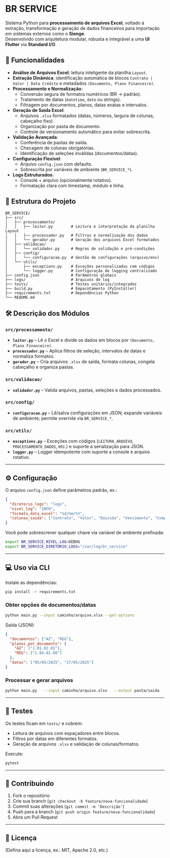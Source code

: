 # BR SERVICE

Sistema Python para **processamento de arquivos Excel**, voltado à extração, transformação e geração de dados financeiros para importação em sistemas externos como o **Sienge**.  
Desenvolvido com arquitetura modular, robusta e integrável a uma **UI Flutter** via **Standard I/O**.

## 🚀 Funcionalidades

- **Análise de Arquivos Excel**: leitura inteligente da planilha `Layout`.
- **Extração Dinâmica**: identificação automática de blocos `Contrato | Valor | Data Crédito` e metadados `(Documento, Plano Financeiro)`.
- **Processamento e Normalização**:
  - Conversão segura de formatos numéricos (BR → padrão).
  - Tratamento de datas (`datetime`, `date` ou strings).
  - Filtragem por documentos, planos, datas exatas e intervalos.
- **Geração de Saída Excel**:
  - Arquivos `.xlsx` formatados (datas, números, largura de colunas, cabeçalho fixo).
  - Organização por pasta de documento.
  - Controle de versionamento automático para evitar sobrescrita.
- **Validação Avançada**:
  - Conferência de pastas de saída.
  - Checagem de colunas obrigatórias.
  - Identificação de seleções inválidas (documentos/datas).
- **Configuração Flexível**:
  - Arquivo `config.json` com defaults.
  - Sobrescrita por variáveis de ambiente (`BR_SERVICE_*`).
- **Logs Estruturados**:
  - Console + arquivo (opcionalmente rotativo).
  - Formatação clara com timestamp, módulo e linha.

## 📂 Estrutura do Projeto

```
BR_SERVICE/
├── src/
│   ├── processamento/
│   │   ├── leitor.py        # Leitura e interpretação da planilha Layout
│   │   ├── processador.py   # Filtros e normalização dos dados
│   │   └── gerador.py       # Geração dos arquivos Excel formatados
│   ├── validacao/
│   │   └── validador.py     # Regras de validação e pré-condições
│   ├── config/
│   │   └── configuracao.py  # Gestão de configurações (arquivo/env)
│   └── utils/
│       ├── exceptions.py    # Exceções personalizadas com códigos
│       └── logger.py        # Configuração de logging centralizado
├── config.json              # Parâmetros globais
├── logs/                    # Arquivos de log
├── tests/                   # Testes unitários/integrados
├── build.py                 # Empacotamento (PyInstaller)
├── requirements.txt         # Dependências Python
└── README.md
```

## 🛠️ Descrição dos Módulos

### `src/processamento/`
- **`leitor.py`** – Lê o Excel e divide os dados em blocos por `(Documento, Plano Financeiro)`.
- **`processador.py`** – Aplica filtros de seleção, intervalos de datas e normaliza formatos.
- **`gerador.py`** – Cria arquivos `.xlsx` de saída, formata colunas, congela cabeçalho e organiza pastas.

### `src/validacao/`
- **`validador.py`** – Valida arquivos, pastas, seleções e dados processados.

### `src/config/`
- **`configuracao.py`** – Lê/salva configurações em JSON; expande variáveis de ambiente; permite override via `BR_SERVICE_*`.

### `src/utils/`
- **`exceptions.py`** – Exceções com códigos (`LEITURA_ARQUIVO`, `PROCESSAMENTO_DADOS`, etc.) e suporte a serialização para JSON.
- **`logger.py`** – Logger idempotente com suporte a console e arquivo rotativo.

---

## ⚙️ Configuração

O arquivo `config.json` define parâmetros padrão, ex.:

```json
{
  "diretorio_logs": "logs",
  "nivel_log": "INFO",
  "formato_data_excel": "%d/%m/%Y",
  "colunas_saida": ["Contrato", "Valor", "Emissão", "Vencimento", "Competência"]
}
```

Você pode sobrescrever qualquer chave via variável de ambiente prefixada:

```bash
export BR_SERVICE_NIVEL_LOG=DEBUG
export BR_SERVICE_DIRETORIO_LOGS="/var/log/br_service"
```

---

## 💻 Uso via CLI

Instale as dependências:

```bash
pip install -r requirements.txt
```

### Obter opções de documentos/datas
```bash
python main.py --input caminho/arquivo.xlsx --get-options
```
Saída (JSON):
```json
{
  "documentos": ["AZ", "REG"],
  "planos_por_documento": {
    "AZ": ["1.01.02.01"],
    "REG": ["1.04.01.08"]
  },
  "datas": ["05/05/2025", "27/05/2025"]
}
```

### Processar e gerar arquivos
```bash
python main.py   --input caminho/arquivo.xlsx   --output pasta/saida   --documentos AZ,REG   --datas 05/05/2025,27/05/2025
```

---

## 🧪 Testes

Os testes ficam em `tests/` e cobrem:
- Leitura de arquivos com espaçadores entre blocos.
- Filtros por datas em diferentes formatos.
- Geração de arquivos `.xlsx` e validação de colunas/formatos.

Execute:
```bash
pytest
```

---

## 🤝 Contribuindo

1. Fork o repositório
2. Crie sua branch (`git checkout -b feature/nova-funcionalidade`)
3. Commit suas alterações (`git commit -m 'Descrição'`)
4. Push para a branch (`git push origin feature/nova-funcionalidade`)
5. Abra um Pull Request

---

## 📜 Licença

(Defina aqui a licença, ex.: MIT, Apache 2.0, etc.)
